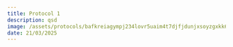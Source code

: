 ```yaml
---
title: Protocol 1
description: qsd
image: /assets/protocols/bafkreiagympj234lovr5uaim4t7djfjdunjxsoyzgxkk6pdvkyw267qjim.jpg
date: 21/03/2025
---
```



